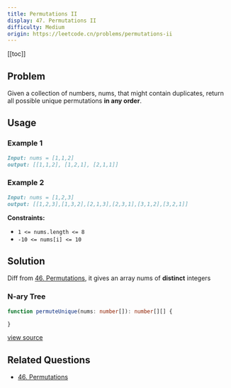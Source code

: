 ```yaml
---
title: Permutations II
display: 47. Permutations II
difficulty: Medium
origin: https://leetcode.cn/problems/permutations-ii
---
```


[[toc]]

## Problem

Given a collection of numbers, nums, that might contain duplicates, return all possible unique permutations **in any order**.

## Usage

### Example 1

```md
Input: nums = [1,1,2]
output: [[1,1,2], [1,2,1], [2,1,1]]
```

### Example 2

```md
Input: nums = [1,2,3]
output: [[1,2,3],[1,3,2],[2,1,3],[2,3,1],[3,1,2],[3,2,1]]
```

**Constraints:**

- <code>1 &lt;= nums.length &lt;= 8</code>
- <code>-10 &lt;= nums[i] &lt;= 10</code>

## Solution

Diff from [46. Permutations](/algorithms/back-tracking/046), it gives an array nums of **distinct** integers

### N-ary Tree

```ts
function permuteUnique(nums: number[]): number[][] {

}
```

[view source](https://leetcode.cn/problems/permutations-ii)

## Related Questions

- [46. Permutations](/algorithms/back-tracking/046)
